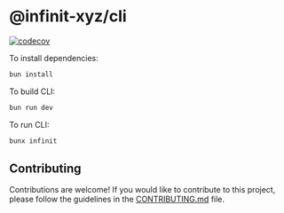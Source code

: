 # @infinit-xyz/cli

[![codecov](https://codecov.io/gh/infinit-xyz/infinit-cli/graph/badge.svg?token=OKQQJS6U4K)](https://codecov.io/gh/infinit-xyz/infinit-cli)


To install dependencies:

```bash
bun install
```

To build CLI:

```bash
bun run dev
```

To run CLI:
```bash
bunx infinit
```


## Contributing

Contributions are welcome! If you would like to contribute to this project, please follow the guidelines in the [CONTRIBUTING.md](.github/CONTRIBUTING.md) file.

